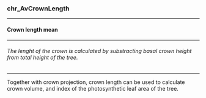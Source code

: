 ### chr_AvCrownLength



------
#### Crown length mean



------
###### The lenght of the crown is calculated by substracting basal crown height from total height of the tree.



------
Together with crown projection, crown length can be used to calculate crown volume, and index of the photosynthetic leaf area of the tree.